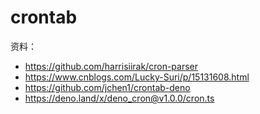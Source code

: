 # crontab

资料：

- https://github.com/harrisiirak/cron-parser
- https://www.cnblogs.com/Lucky-Suri/p/15131608.html
- https://github.com/jchen1/crontab-deno
- https://deno.land/x/deno_cron@v1.0.0/cron.ts

